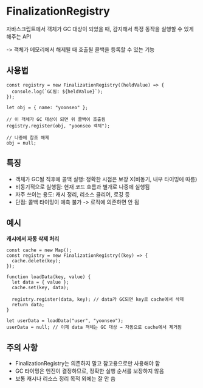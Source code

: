 # FinalizationRegistry

자바스크립트에서 객체가 GC 대상이 되었을 때, 감지해서 특정 동작을 실행할 수 있게 해주는 API

-> 객체가 메모리에서 해제될 때 호출될 콜백을 등록할 수 있는 기능

## 사용법

```
const registry = new FinalizationRegistry((heldValue) => {
  console.log(`GC됨: ${heldValue}`);
});

let obj = { name: "yoonseo" };

// 이 객체가 GC 대상이 되면 위 콜백이 호출됨
registry.register(obj, "yoonseo 객체");

// 나중에 참조 해제
obj = null;
```

## 특징

- 객체가 GC될 직후에 콜백 실행: 정확한 시점은 보장 X(비동기, 내부 타이밍에 따름)
- 비동기적으로 실행됨: 현재 코드 흐름과 별개로 나중에 실행됨
- 자주 쓰이는 용도: 캐시 정리, 리소스 클리어, 로깅 등
- 단점:	콜백 타이밍이 예측 불가 -> 로직에 의존하면 안 됨

## 예시

**캐시에서 자동 삭제 처리**

```
const cache = new Map();
const registry = new FinalizationRegistry((key) => {
  cache.delete(key);
});

function loadData(key, value) {
  let data = { value };
  cache.set(key, data);

  registry.register(data, key); // data가 GC되면 key로 cache에서 삭제
  return data;
}

let userData = loadData("user", "yoonseo");
userData = null; // 이제 data 객체는 GC 대상 → 자동으로 cache에서 제거됨
```

## 주의 사항

- FinalizationRegistry는 의존하지 말고 참고용으로만 사용해야 함
- GC 타이밍은 엔진이 결정하므로, 정확한 실행 순서를 보장하지 않음
- 보통 캐시나 리소스 정리 목적 외에는 잘 안 씀
